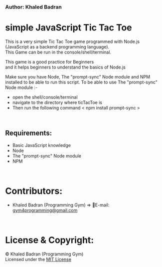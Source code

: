 ### Author: Khaled Badran


# simple JavaScript Tic Tac Toe  

This is a very simple Tic Tac Toe game programmed with Node.js (JavaScript as a backend programming language).<br>
This Game can be run in the console/shell/terminal.<br>

This game is a good practice for Beginners<br>
and it helps beginners to understand the basics of Node.js<br>

Make sure you have Node, The "prompt-sync" Node module and NPM installed to be able to run this script.
To be able to use The "prompt-sync" Node module  :-
- open the shell/console/terminal  
- navigate to the directory where ticTacToe is
- Then run the following command < npm install prompt-sync >
<br>

## Requirements:

- Basic JavaScript knowledge
- Node
- The "prompt-sync" Node module
- NPM

<br>

# Contributors:
- Khaled Badran (Programming Gym) => 📧E-mail: <gym4programming@gmail.com>
<br>

# License & Copyright:
© Khaled Badran (Programming Gym)
<br>
Licensed under the [MIT License](LICENSE)
